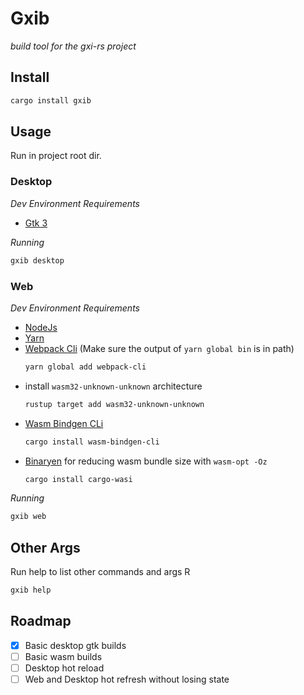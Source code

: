 # Gxib

*build tool for the gxi-rs project*

## Install

```bash
cargo install gxib
```

## Usage

Run in project root dir.

### Desktop

*Dev Environment Requirements*

* [Gtk 3](https://www.gtk.org/docs/installations/)

*Running* 
```bash
gxib desktop
```

### Web
*Dev Environment Requirements*

* [NodeJs](https://nodejs.org/en/)
* [Yarn](https://yarnpkg.com/getting-started/install) 
* [Webpack Cli](https://webpack.js.org/api/cli/)
  (Make sure the output of `yarn global bin` is in path)
  ```bash
  yarn global add webpack-cli
  ```
* install `wasm32-unknown-unknown` architecture
  ```bash
  rustup target add wasm32-unknown-unknown
  ```
* [Wasm Bindgen CLi](https://rustwasm.github.io/wasm-bindgen/reference/cli.html) 
  ```bash
  cargo install wasm-bindgen-cli
  ```  
* [Binaryen](https://github.com/WebAssembly/binaryen) 
  for reducing wasm bundle size with `wasm-opt -Oz`
  ```bash
  cargo install cargo-wasi
  ```

*Running*
```bash
gxib web
```

## Other Args

Run help to list other commands and args
R
```bash
gxib help
```

## Roadmap

* [X] Basic desktop gtk builds
* [ ] Basic wasm builds
* [ ] Desktop hot reload
* [ ] Web and Desktop hot refresh without losing state
